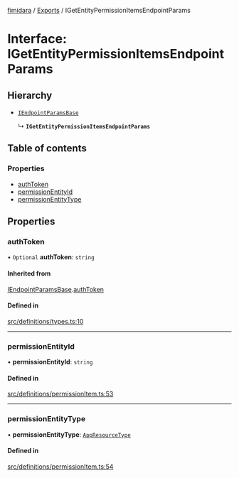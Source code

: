 [fimidara](../README.md) / [Exports](../modules.md) / IGetEntityPermissionItemsEndpointParams

# Interface: IGetEntityPermissionItemsEndpointParams

## Hierarchy

- [`IEndpointParamsBase`](IEndpointParamsBase.md)

  ↳ **`IGetEntityPermissionItemsEndpointParams`**

## Table of contents

### Properties

- [authToken](IGetEntityPermissionItemsEndpointParams.md#authtoken)
- [permissionEntityId](IGetEntityPermissionItemsEndpointParams.md#permissionentityid)
- [permissionEntityType](IGetEntityPermissionItemsEndpointParams.md#permissionentitytype)

## Properties

### authToken

• `Optional` **authToken**: `string`

#### Inherited from

[IEndpointParamsBase](IEndpointParamsBase.md).[authToken](IEndpointParamsBase.md#authtoken)

#### Defined in

[src/definitions/types.ts:10](https://github.com/softkave/files-js/blob/353a07f/src/definitions/types.ts#L10)

___

### permissionEntityId

• **permissionEntityId**: `string`

#### Defined in

[src/definitions/permissionItem.ts:53](https://github.com/softkave/files-js/blob/353a07f/src/definitions/permissionItem.ts#L53)

___

### permissionEntityType

• **permissionEntityType**: [`AppResourceType`](../enums/AppResourceType.md)

#### Defined in

[src/definitions/permissionItem.ts:54](https://github.com/softkave/files-js/blob/353a07f/src/definitions/permissionItem.ts#L54)
